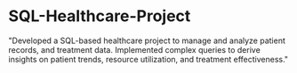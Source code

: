 # SQL-Healthcare-Project

"Developed a SQL-based healthcare project to manage and analyze patient records, and treatment data. Implemented complex queries to derive insights on patient trends, resource utilization, and treatment effectiveness."
